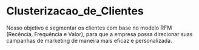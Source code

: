 # Clusterizacao_de_Clientes
Nosso objetivo é segmentar os clientes com base no modelo RFM (Recência, Frequência e Valor), para que a empresa possa direcionar suas campanhas de marketing de maneira mais eficaz e personalizada.
